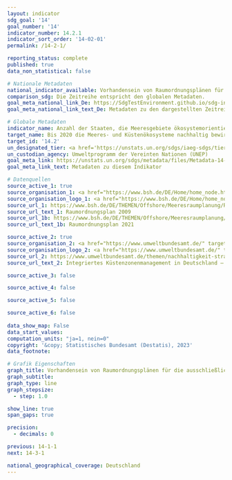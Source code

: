 ```yaml
---
layout: indicator    
sdg_goal: '14'    
goal_number: '14'    
indicator_number: 14.2.1    
indicator_sort_order: '14-02-01'    
permalink: /14-2-1/    

reporting_status: complete    
published: true    
data_non_statistical: false    

# Nationale Metadaten    
national_indicator_available: Vorhandensein von Raumordnungsplänen für die ausschließliche Wirtschaftszone (AWZ) und einem integrierten Küstenzonenmanagement (IKMZ)    
comparison_sdg: Die Zeitreihe entspricht den globalen Metadaten.    
goal_meta_national_link_De: https://SdgTestEnvironment.github.io/sdg-indicators/public/MetaDe/14.2.1.pdf
goal_meta_national_link_text_De: Metadaten zu den dargestellten Zeitreihen    

# Globale Metadaten    
indicator_name: Anzahl der Staaten, die Meeresgebiete ökosystemorientiert bewirtschaften    
target_name: Bis 2020 die Meeres- und Küstenökosysteme nachhaltig bewirtschaften und schützen, um unter anderem durch Stärkung ihrer Resilienz erhebliche nachteilige Auswirkungen zu vermeiden, und Maßnahmen zu ihrer Wiederherstellung ergreifen, damit die Meere wieder gesund und produktiv werden    
target_id: '14.2'    
un_designated_tier: <a href='https://unstats.un.org/sdgs/iaeg-sdgs/tier-classification/' title='Klicken Sie hier um weitere Informationen zur UN-Tier-Klassifikation zu erhalten.'  target='_blank'>Tier II</a>    
un_custodian_agency: Umweltprogramm der Vereinten Nationen (UNEP)    
goal_meta_link: https://unstats.un.org/sdgs/metadata/files/Metadata-14-02-01.pdf    
goal_meta_link_text: Metadaten zu diesem Indikator        

# Datenquellen
source_active_1: true
source_organisation_1: <a href="https://www.bsh.de/DE/Home/home_node.html;jsessionid=1C7E732B4D18093E53780EB37C351809.live11294" target="_blank" onclick="return confirm_alert(this);"> Bundesamt für Seeschifffahrt und Hydrographie (BSH) </a>
source_organisation_logo_1: <a href="https://www.bsh.de/DE/Home/home_node.html;jsessionid=1C7E732B4D18093E53780EB37C351809.live11294" target="_blank" onclick="return confirm_alert(this);"><img src="https://g205sdgs.github.io/sdg-indicators/public/OrgImgDe/bsh.png" alt="Logo bsh" style="height:60px; width:148px"/></a>
source_url_1: https://www.bsh.de/DE/THEMEN/Offshore/Meeresraumplanung/Raumordnungsplaene_2009/raumordnungsplaene-2009.html;jsessionid=64986D0280817EB5DD3A86CB4C6A774A.live11294?nn=2527412
source_url_text_1: Raumordnungsplan 2009
source_url_1b: https://www.bsh.de/DE/THEMEN/Offshore/Meeresraumplanung/Raumordnungsplan_2021/raumordnungsplan-2021_node.html
source_url_text_1b: Raumordnungsplan 2021

source_active_2: true
source_organisation_2: <a href="https://www.umweltbundesamt.de/" target="_blank" onclick="return confirm_alert(this);"> Umweltbundesamt (UBA) </a>
source_organisation_logo_2: <a href="https://www.umweltbundesamt.de/" target="_blank" onclick="return confirm_alert(this);"><img src="https://g205sdgs.github.io/sdg-indicators/public/OrgImgDe/uba.png" alt="Logo uba" style="height:60px; width:148px"/></a>
source_url_2: https://www.umweltbundesamt.de/themen/nachhaltigkeit-strategien-internationales/planungsinstrumente/planung-entwicklung-der-meeres-kuestengebiete#integriertes-kustenzonenmanagement-in-deutschland-ikzm-strategie
source_url_text_2: Integriertes Küstenzonenmanagement in Deutschland – IKZM-Strategie

source_active_3: false

source_active_4: false

source_active_5: false

source_active_6: false
    
data_show_map: False    
data_start_values:     
computation_units: "ja=1, nein=0"    
copyright: '&copy; Statistisches Bundesamt (Destatis), 2023'    
data_footnote:     

# Grafik Eigenschaften    
graph_title: Vorhandensein von Raumordnungsplänen für die ausschließliche Wirtschaftszone (AWZ) und einem integrierten Küstenzonenmanagement (IKMZ)
graph_subtitle:     
graph_type: line
graph_stepsize: 
  - step: 1.0    

show_line: true
span_gaps: true

precision:
  - decimals: 0    

previous: 14-1-1    
next: 14-3-1    

national_geographical_coverage: Deutschland    
---
```


<span></span>